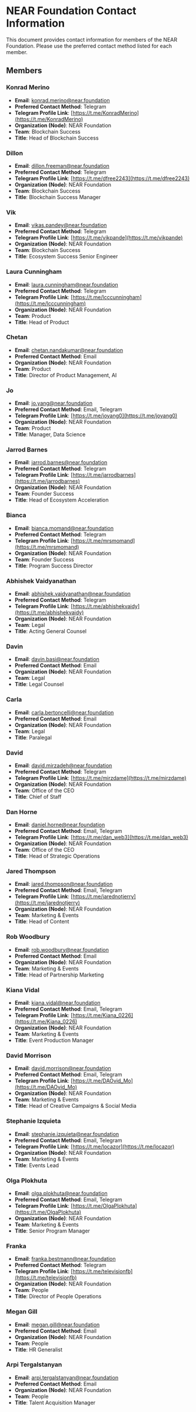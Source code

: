 # NEAR Foundation Contact Information

This document provides contact information for members of the NEAR Foundation. Please use the preferred contact method listed for each member.

## Members

### Konrad Merino
- **Email**: konrad.merino@near.foundation
- **Preferred Contact Method**: Telegram
- **Telegram Profile Link**: [https://t.me/KonradMerino](https://t.me/KonradMerino)
- **Organization (Node)**: NEAR Foundation
- **Team**: Blockchain Success
- **Title**: Head of Blockchain Success

### Dillon
- **Email**: dillon.freeman@near.foundation
- **Preferred Contact Method**: Telegram
- **Telegram Profile Link**: [https://t.me/dfree2243](https://t.me/dfree2243)
- **Organization (Node)**: NEAR Foundation
- **Team**: Blockchain Success
- **Title**: Blockchain Success Manager

### Vik
- **Email**: vikas.pandey@near.foundation
- **Preferred Contact Method**: Telegram
- **Telegram Profile Link**: [https://t.me/vikpande](https://t.me/vikpande)
- **Organization (Node)**: NEAR Foundation
- **Team**: Blockchain Success
- **Title**: Ecosystem Success Senior Engineer

### Laura Cunningham
- **Email**: laura.cunningham@near.foundation
- **Preferred Contact Method**: Telegram
- **Telegram Profile Link**: [https://t.me/lcccunningham](https://t.me/lcccunningham)
- **Organization (Node)**: NEAR Foundation
- **Team**: Product
- **Title**: Head of Product

### Chetan
- **Email**: chetan.nandakumar@near.foundation
- **Preferred Contact Method**: Email
- **Organization (Node)**: NEAR Foundation
- **Team**: Product
- **Title**: Director of Product Management, AI

### Jo
- **Email**: jo.yang@near.foundation
- **Preferred Contact Method**: Email, Telegram
- **Telegram Profile Link**: [https://t.me/joyang0](https://t.me/joyang0)
- **Organization (Node)**: NEAR Foundation
- **Team**: Product
- **Title**: Manager, Data Science

### Jarrod Barnes
- **Email**: jarrod.barnes@near.foundation
- **Preferred Contact Method**: Telegram
- **Telegram Profile Link**: [https://t.me/jarrodbarnes](https://t.me/jarrodbarnes)
- **Organization (Node)**: NEAR Foundation
- **Team**: Founder Success
- **Title**: Head of Ecosystem Acceleration

### Bianca
- **Email**: bianca.momand@near.foundation
- **Preferred Contact Method**: Telegram
- **Telegram Profile Link**: [https://t.me/mrsmomand](https://t.me/mrsmomand)
- **Organization (Node)**: NEAR Foundation
- **Team**: Founder Success
- **Title**: Program Success Director

### Abhishek Vaidyanathan
- **Email**: abhishek.vaidyanathan@near.foundation
- **Preferred Contact Method**: Telegram
- **Telegram Profile Link**: [https://t.me/abhishekvaidy](https://t.me/abhishekvaidy)
- **Organization (Node)**: NEAR Foundation
- **Team**: Legal
- **Title**: Acting General Counsel

### Davin
- **Email**: davin.basi@near.foundation
- **Preferred Contact Method**: Email
- **Organization (Node)**: NEAR Foundation
- **Team**: Legal
- **Title**: Legal Counsel

### Carla
- **Email**: carla.bertoncelli@near.foundation
- **Preferred Contact Method**: Email
- **Organization (Node)**: NEAR Foundation
- **Team**: Legal
- **Title**: Paralegal

### David
- **Email**: david.mirzadeh@near.foundation
- **Preferred Contact Method**: Telegram
- **Telegram Profile Link**: [https://t.me/mirzdame](https://t.me/mirzdame)
- **Organization (Node)**: NEAR Foundation
- **Team**: Office of the CEO
- **Title**: Chief of Staff

### Dan Horne
- **Email**: daniel.horne@near.foundation
- **Preferred Contact Method**: Email, Telegram
- **Telegram Profile Link**: [https://t.me/dan_web3](https://t.me/dan_web3)
- **Organization (Node)**: NEAR Foundation
- **Team**: Office of the CEO
- **Title**: Head of Strategic Operations

### Jared Thompson
- **Email**: jared.thompson@near.foundation
- **Preferred Contact Method**: Email, Telegram
- **Telegram Profile Link**: [https://t.me/jarednotjerry](https://t.me/jarednotjerry)
- **Organization (Node)**: NEAR Foundation
- **Team**: Marketing & Events
- **Title**: Head of Content

### Rob Woodbury
- **Email**: rob.woodbury@near.foundation
- **Preferred Contact Method**: Email
- **Organization (Node)**: NEAR Foundation
- **Team**: Marketing & Events
- **Title**: Head of Partnership Marketing

### Kiana Vidal
- **Email**: kiana.vidal@near.foundation
- **Preferred Contact Method**: Email, Telegram
- **Telegram Profile Link**: [https://t.me/Kiana_0226](https://t.me/Kiana_0226)
- **Organization (Node)**: NEAR Foundation
- **Team**: Marketing & Events
- **Title**: Event Production Manager

### David Morrison
- **Email**: david.morrison@near.foundation
- **Preferred Contact Method**: Email, Telegram
- **Telegram Profile Link**: [https://t.me/DAOvid_Mo](https://t.me/DAOvid_Mo)
- **Organization (Node)**: NEAR Foundation
- **Team**: Marketing & Events
- **Title**: Head of Creative Campaigns & Social Media

### Stephanie Izquieta
- **Email**: stephanie.izquieta@near.foundation
- **Preferred Contact Method**: Email, Telegram
- **Telegram Profile Link**: [https://t.me/locazor](https://t.me/locazor)
- **Organization (Node)**: NEAR Foundation
- **Team**: Marketing & Events
- **Title**: Events Lead

### Olga Plokhuta
- **Email**: olga.plokhuta@near.foundation
- **Preferred Contact Method**: Email, Telegram
- **Telegram Profile Link**: [https://t.me/OlgaPlokhuta](https://t.me/OlgaPlokhuta)
- **Organization (Node)**: NEAR Foundation
- **Team**: Marketing & Events
- **Title**: Senior Program Manager

### Franka
- **Email**: franka.bestmann@near.foundation
- **Preferred Contact Method**: Telegram
- **Telegram Profile Link**: [https://t.me/televisionfb](https://t.me/televisionfb)
- **Organization (Node)**: NEAR Foundation
- **Team**: People
- **Title**: Director of People Operations

### Megan Gill
- **Email**: megan.gill@near.foundation
- **Preferred Contact Method**: Email
- **Organization (Node)**: NEAR Foundation
- **Team**: People
- **Title**: HR Generalist

### Arpi Tergalstanyan
- **Email**: arpi.tergalstanyan@near.foundation
- **Preferred Contact Method**: Email
- **Organization (Node)**: NEAR Foundation
- **Team**: People
- **Title**: Talent Acquisition Manager
